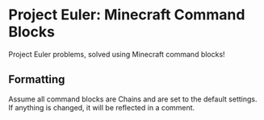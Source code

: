 # Project Euler: Minecraft Command Blocks
Project Euler problems, solved using Minecraft command blocks!

## Formatting
Assume all command blocks are Chains and are set to the default settings.
If anything is changed, it will be reflected in a comment.
